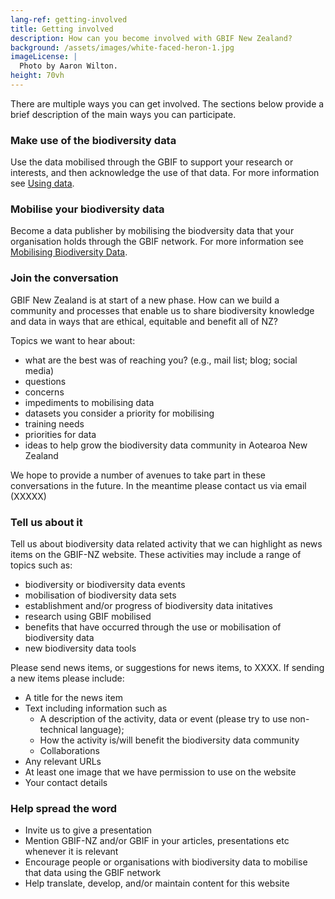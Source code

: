 ```yaml
---
lang-ref: getting-involved
title: Getting involved
description: How can you become involved with GBIF New Zealand?
background: /assets/images/white-faced-heron-1.jpg
imageLicense: |
  Photo by Aaron Wilton.
height: 70vh
---
```


There are multiple ways you can get involved.  The sections below provide a brief description of the main ways you can participate.

### Make use of the biodiversity data
Use the data mobilised through the GBIF to support your research or interests, and then acknowledge the use of that data.
For more information see [Using data](/using-data).  

### Mobilise your biodiversity data
Become a data publisher by mobilising the biodversity data that your organisation holds through the GBIF network.  For more information see [Mobilising Biodiversity Data](/mobilising).

### Join the conversation

GBIF New Zealand is at start of a new phase.  How can we build a community and processes that enable us to share biodiversity knowledge and data in ways that are ethical, equitable and benefit all of NZ?
 
Topics we want to hear about:
* what are the best was of reaching you?  (e.g., mail list; blog; social media)
* questions
* concerns
* impediments to mobilising data
* datasets you consider a priority for mobilising
* training needs
* priorities for data
* ideas to help grow the biodiversity data community in Aotearoa New Zealand

We hope to provide a number of avenues to take part in these conversations in the future.  In the meantime please contact us via email (XXXXX) 

### Tell us about it
Tell us about biodiversity data related activity that we can highlight as news items on the GBIF-NZ website.  These activities may include a range of topics such as:
* biodiversity or biodiversity data events
* mobilisation of biodiversity data sets
* establishment and/or progress of biodiversity data  initatives
* research using GBIF mobilised
* benefits that have occurred through the use or mobilisation of biodiversity data
* new biodiversity data tools

Please send news items, or suggestions for news items, to XXXX.  If sending a new items please include:
* A title for the news item
* Text including information such as
  * A description of the activity, data or event (please try to use non-technical language); 
  * How the activity is/will benefit the biodiversity data community
  * Collaborations
* Any relevant URLs
* At least one image that we have permission to use on the website
* Your contact details

### Help spread the word

* Invite us to give a presentation
* Mention GBIF-NZ and/or GBIF in your articles, presentations etc whenever it is relevant
* Encourage people or organisations with biodiversity data to mobilise that data using the GBIF network
* Help translate, develop, and/or maintain content for this website





  

